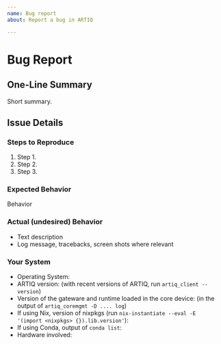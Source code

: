 ```yaml
---
name: Bug report
about: Report a bug in ARTIQ    

---
```


<!-- Above are non-Markdown tags for Github auto-prompting issue type. Template based on pylint: https://raw.githubusercontent.com/PyCQA/pylint/master/.github/ISSUE_TEMPLATE/ -->

# Bug Report

<!-- Thanks for reporting a bug report to ARTIQ! You can also discuss issues and ask questions on IRC (the [#m-labs channel on freenode](https://webchat.freenode.net/?channels=m-labs) or on the [ARTIQ mailing list](https://ssl.serverraum.org/lists/listinfo/artiq). Please check Github/those forums to avoid posting a repeat issue.  

Context helps us fix issues faster, so please include the following when relevant:
-->

## One-Line Summary

Short summary.

## Issue Details

### Steps to Reproduce

1. Step 1.
2. Step 2.
3. Step 3.

### Expected Behavior

Behavior

### Actual (undesired) Behavior

* Text description
* Log message, tracebacks, screen shots where relevant

### Your System

* Operating System:
* ARTIQ version: (with recent versions of ARTIQ, run ``artiq_client --version``)
* Version of the gateware and runtime loaded in the core device: (in the output of ``artiq_coremgmt -D .... log``)
* If using Nix, version of nixpkgs (run ``nix-instantiate --eval -E '(import <nixpkgs> {}).lib.version'``):
* If using Conda, output of `conda list`:
* Hardware involved:

<!--
For in-depth information on bug reporting, see:

http://www.chiark.greenend.org.uk/~sgtatham/bugs.html https://developer.mozilla.org/en-US/docs/Mozilla/QA/Bug_writing_guidelines
-->
